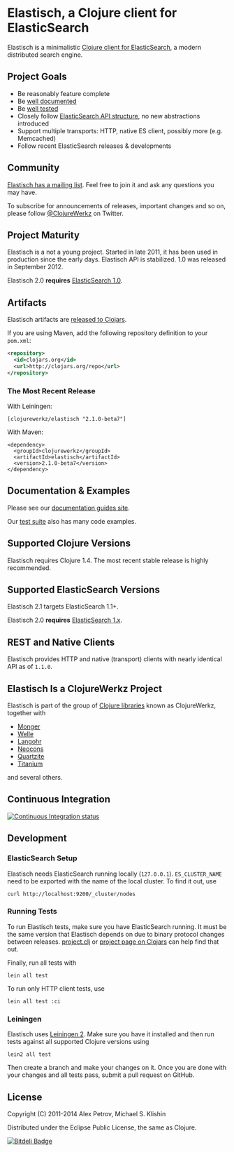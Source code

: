 # Elastisch, a Clojure client for ElasticSearch

Elastisch is a minimalistic [Clojure client for
ElasticSearch](http://clojureelasticsearch.info), a modern distributed search engine.


## Project Goals

 * Be reasonably feature complete
 * Be [well documented](http://clojureelasticsearch.info)
 * Be [well tested](https://github.com/clojurewerkz/elastisch/tree/master/test)
 * Closely follow [ElasticSearch API structure](http://www.elasticsearch.org/guide/reference/api/), no new abstractions introduced
 * Support multiple transports: HTTP, native ES client, possibly more (e.g. Memcached)
 * Follow recent ElasticSearch releases & developments


## Community

[Elastisch has a mailing
list](https://groups.google.com/forum/#!forum/clojure-elasticsearch). Feel
free to join it and ask any questions you may have.

To subscribe for announcements of releases, important changes and so
on, please follow [@ClojureWerkz](https://twitter.com/#!/clojurewerkz)
on Twitter.



## Project Maturity

Elastisch is a not a young project. Started in late 2011, it has been used
in production since the early days.  Elastisch API is stabilized. 1.0 was
released in September 2012.

Elastisch 2.0 **requires** [ElasticSearch 1.0](http://www.elasticsearch.org/guide/en/elasticsearch/reference/1.x/breaking-changes.html).


## Artifacts

Elastisch artifacts are [released to Clojars](https://clojars.org/clojurewerkz/elastisch).

If you are using Maven, add the following repository definition to your `pom.xml`:

``` xml
<repository>
  <id>clojars.org</id>
  <url>http://clojars.org/repo</url>
</repository>
```

### The Most Recent Release

With Leiningen:

    [clojurewerkz/elastisch "2.1.0-beta7"]


With Maven:

    <dependency>
      <groupId>clojurewerkz</groupId>
      <artifactId>elastisch</artifactId>
      <version>2.1.0-beta7</version>
    </dependency>



## Documentation & Examples

Please see our [documentation guides site](http://clojureelasticsearch.info/).

Our [test suite](https://github.com/clojurewerkz/elastisch/tree/master/test/clojurewerkz/elastisch) also has many code examples.



## Supported Clojure Versions

Elastisch requires Clojure 1.4.
The most recent stable release is highly recommended.

## Supported ElasticSearch Versions

Elastisch 2.1 targets ElasticSearch 1.1+.

Elastisch 2.0 **requires** [ElasticSearch 1.x](http://www.elasticsearch.org/guide/en/elasticsearch/reference/1.x/breaking-changes.html).


## REST and Native Clients

Elastisch provides HTTP and native (transport) clients with nearly
identical API as of `1.1.0`.



## Elastisch Is a ClojureWerkz Project

Elastisch is part of the group of [Clojure libraries](http://clojurewerkz.org) known as ClojureWerkz, together with

 * [Monger](http://clojuremongodb.info)
 * [Welle](http://clojureriak.info)
 * [Langohr](http://clojurerabbitmq.info)
 * [Neocons](http://clojureneo4j.info)
 * [Quartzite](http://clojurequartz.info)
 * [Titanium](http://titanium.clojurewerkz.org)

and several others.


## Continuous Integration

[![Continuous Integration status](https://secure.travis-ci.org/clojurewerkz/elastisch.png)](http://travis-ci.org/clojurewerkz/elastisch)


## Development

### ElasticSearch Setup

Elastisch needs ElasticSearch running locally (`127.0.0.1`). `ES_CLUSTER_NAME` need to be exported
with the name of the local cluster. To find it out, use

```
curl http://localhost:9200/_cluster/nodes
```

### Running Tests

To run Elastisch tests, make sure you have ElasticSearch running. It must be the same
version that Elastisch depends on due to binary protocol changes between releases.
[project.clj](project.clj) or [project page on Clojars](https://clojars.org/clojurewerkz/elastisch)
can help find that out.

Finally, run all tests with

    lein all test

To run only HTTP client tests, use

    lein all test :ci


### Leiningen

Elastisch uses [Leiningen 2](https://github.com/technomancy/leiningen/blob/master/doc/TUTORIAL.md). Make
sure you have it installed and then run tests against all supported Clojure versions using

    lein2 all test

Then create a branch and make your changes on it. Once you are done
with your changes and all tests pass, submit a pull request on GitHub.



## License

Copyright (C) 2011-2014 Alex Petrov, Michael S. Klishin

Distributed under the Eclipse Public License, the same as Clojure.


[![Bitdeli Badge](https://d2weczhvl823v0.cloudfront.net/clojurewerkz/elastisch/trend.png)](https://bitdeli.com/free "Bitdeli Badge")


